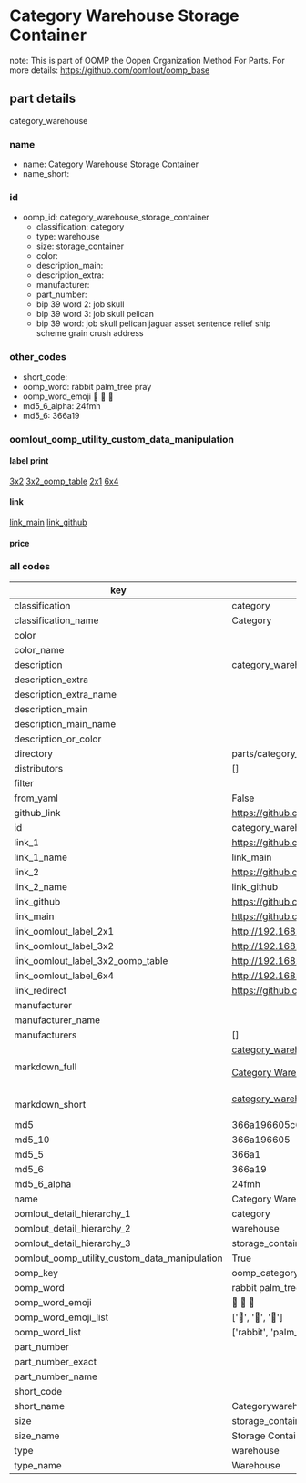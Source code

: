 # Category Warehouse Storage Container  

note: This is part of OOMP the Oopen Organization Method For Parts. For more details: https://github.com/oomlout/oomp_base

##  part details
  



category_warehouse



### name
* name: Category Warehouse Storage Container
* name_short: 
### id
* oomp_id: category_warehouse_storage_container
  * classification: category
  * type: warehouse
  * size: storage_container
  * color: 
  * description_main: 
  * description_extra: 
  * manufacturer: 
  * part_number: 
  * bip 39 word 2: job skull
  * bip 39 word 3: job skull pelican
  * bip 39 word: job skull pelican jaguar asset sentence relief ship scheme grain crush address

### other_codes
* short_code: 
* oomp_word: rabbit palm_tree pray
* oomp_word_emoji :rabbit: :palm_tree: :pray:
* md5_6_alpha: 24fmh
* md5_6: 366a19






### oomlout_oomp_utility_custom_data_manipulation
#### label print
[3x2](http://192.168.1.245:1112/?label=oomp%2024fmh)
[3x2_oomp_table](http://192.168.1.108:1112/?label=oomp%2024fmh)
[2x1](http://192.168.1.242:1112/?label=oomp%2024fmh)
[6x4](http://192.168.1.55:1112/?label=oomp%2024fmh)    

#### link

[link_main](https://github.com/oomlout/oomlout_oomp_version_1_messy/tree/main/parts/category_warehouse_storage_container) [link_github](https://github.com/oomlout/oomlout_oomp_version_1_messy/tree/main/parts/category_warehouse_storage_container)                             

#### price







### all codes 
| key | value |  
| --- | --- |  
| classification | category |  
| classification_name | Category |  
| color |  |  
| color_name |  |  
| description | category_warehouse |  
| description_extra |  |  
| description_extra_name |  |  
| description_main |  |  
| description_main_name |  |  
| description_or_color |   |  
| directory | parts/category_warehouse_storage_container |  
| distributors | [] |  
| filter |  |  
| from_yaml | False |  
| github_link | https://github.com/oomlout/oomlout_oomp_part_src/tree/main/parts/category_warehouse_storage_container |  
| id | category_warehouse_storage_container |  
| link_1 | https://github.com/oomlout/oomlout_oomp_version_1_messy/tree/main/parts/category_warehouse_storage_container |  
| link_1_name | link_main |  
| link_2 | https://github.com/oomlout/oomlout_oomp_version_1_messy/tree/main/parts/category_warehouse_storage_container |  
| link_2_name | link_github |  
| link_github | https://github.com/oomlout/oomlout_oomp_version_1_messy/tree/main/parts/category_warehouse_storage_container |  
| link_main | https://github.com/oomlout/oomlout_oomp_version_1_messy/tree/main/parts/category_warehouse_storage_container |  
| link_oomlout_label_2x1 | http://192.168.1.242:1112/?label=oomp%2024fmh |  
| link_oomlout_label_3x2 | http://192.168.1.245:1112/?label=oomp%2024fmh |  
| link_oomlout_label_3x2_oomp_table | http://192.168.1.108:1112/?label=oomp%2024fmh |  
| link_oomlout_label_6x4 | http://192.168.1.55:1112/?label=oomp%2024fmh |  
| link_redirect | https://github.com/oomlout/oomlout_oomp_version_1_messy/tree/main/parts/category_warehouse_storage_container |  
| manufacturer |  |  
| manufacturer_name |  |  
| manufacturers | [] |  
| markdown_full | [category_warehouse_storage_container](none)<br>[](none)<br>[Category Warehouse Storage Container](none)<br><br> |  
| markdown_short | [category_warehouse_storage_container](none)<br><br> |  
| md5 | 366a196605c616ab0f86d77344b2b3c0 |  
| md5_10 | 366a196605 |  
| md5_5 | 366a1 |  
| md5_6 | 366a19 |  
| md5_6_alpha | 24fmh |  
| name | Category Warehouse Storage Container |  
| oomlout_detail_hierarchy_1 | category |  
| oomlout_detail_hierarchy_2 | warehouse |  
| oomlout_detail_hierarchy_3 | storage_container |  
| oomlout_oomp_utility_custom_data_manipulation | True |  
| oomp_key | oomp_category_warehouse_storage_container |  
| oomp_word | rabbit palm_tree pray |  
| oomp_word_emoji | :rabbit: :palm_tree: :pray: |  
| oomp_word_emoji_list | [':rabbit:', ':palm_tree:', ':pray:'] |  
| oomp_word_list | ['rabbit', 'palm_tree', 'pray'] |  
| part_number |  |  
| part_number_exact |  |  
| part_number_name |  |  
| short_code |  |  
| short_name | Categorywarehouse |  
| size | storage_container |  
| size_name | Storage Container |  
| type | warehouse |  
| type_name | Warehouse |  
